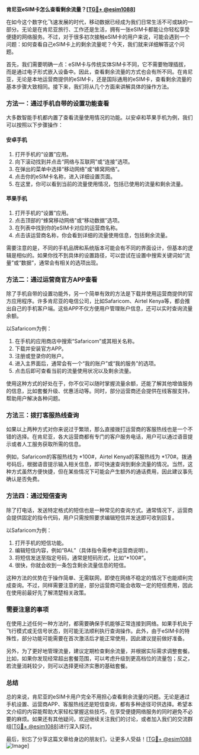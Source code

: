 **肯尼亚eSIM卡怎么查看剩余流量？[[TG💪+ @esim1088](https://t.me/s/esim1088)]**

在如今这个数字化飞速发展的时代，移动数据已经成为我们日常生活不可或缺的一部分。无论是在肯尼亚旅行、工作还是生活，拥有一张eSIM卡都能让你轻松享受便捷的网络服务。不过，对于很多初次接触eSIM卡的用户来说，可能会遇到一个问题：如何查看自己eSIM卡上的剩余流量呢？今天，我们就来详细解答这个问题。

首先，我们需要明确一点：eSIM卡与传统实体SIM卡不同，它不需要物理插拔，而是通过电子形式嵌入设备中。因此，查看剩余流量的方式也会有所不同。在肯尼亚，无论是本地运营商提供的eSIM卡，还是国际通用的eSIM卡，查看剩余流量的基本步骤大致相同。接下来，我们将从几个方面来讲解具体的操作方法。

### 方法一：通过手机自带的设置功能查看

大多数智能手机都内置了查看流量使用情况的功能。以安卓和苹果手机为例，我们可以按照以下步骤操作：

#### 安卓手机
1. 打开手机的“设置”应用。
2. 向下滚动找到并点击“网络与互联网”或“连接”选项。
3. 在弹出的菜单中选择“移动网络”或“蜂窝网络”。
4. 点击你的eSIM卡名称，进入详细设置页面。
5. 在这里，你可以看到当前的流量使用情况，包括已使用的流量和剩余流量。

#### 苹果手机
1. 打开手机的“设置”应用。
2. 点击顶部的“蜂窝移动网络”或“移动数据”选项。
3. 在列表中找到你的eSIM卡对应的运营商名称。
4. 点击该运营商名称，你会看到详细的流量使用信息，包括剩余流量。

需要注意的是，不同的手机品牌和系统版本可能会有不同的界面设计，但基本的逻辑是相似的。如果你找不到具体的设置路径，可以尝试在设置中搜索关键词如“流量”或“数据”，通常会有相关的选项出现。

### 方法二：通过运营商官方APP查看

除了手机自带的设置功能外，另一个简单有效的方法是下载并使用运营商提供的官方应用程序。许多肯尼亚的电信公司，比如Safaricom、Airtel Kenya等，都会推出自己的手机客户端。这些APP不仅方便用户管理账户信息，还可以实时查询流量余额。

以Safaricom为例：
1. 在手机的应用商店中搜索“Safaricom”或其相关名称。
2. 下载并安装官方APP。
3. 注册或登录你的账户。
4. 进入主界面后，通常会有一个“我的账户”或“我的服务”的选项。
5. 点击后即可查看当前的流量使用状况以及剩余流量。

使用这种方式的好处在于，你不仅可以随时掌握流量余额，还能了解其他增值服务的信息，比如套餐升级、优惠活动等。同时，部分运营商还会提供在线客服支持，帮助用户解决各种问题。

### 方法三：拨打客服热线查询

如果以上两种方式对你来说过于繁琐，那么直接拨打运营商的客服热线也是一个不错的选择。在肯尼亚，各大运营商都有专门的客户服务电话，用户可以通过语音提示或者人工服务获取所需的信息。

例如，Safaricom的客服热线为 *100#，Airtel Kenya的客服热线为 *170#。拨通号码后，根据语音提示输入相关信息，即可快速查询到剩余流量的情况。当然，这种方式虽然方便快捷，但在某些情况下可能会产生额外的通话费用，因此建议事先确认是否免费。

### 方法四：通过短信查询

除了打电话，发送特定格式的短信也是一种常见的查询方式。通常情况下，运营商会提供固定的指令代码，用户只需按照要求编辑短信并发送即可收到回复。

以Safaricom为例：
1. 打开手机的短信功能。
2. 编辑短信内容，例如“BAL”（具体指令需参考运营商说明）。
3. 将短信发送至指定号码，通常是短码形式，比如“*100#”。
4. 很快，你就会收到一条包含剩余流量信息的短信。

这种方法的优势在于操作简单、无需联网，即使在网络不稳定的情况下也能顺利完成查询。不过，同样需要注意的是，部分运营商可能会收取一定的短信费用，因此在使用前最好先了解清楚相关政策。

### 需要注意的事项

在使用上述任何一种方法时，都需要确保手机能够正常连接到网络。如果手机处于飞行模式或无信号状态，则可能无法顺利执行查询操作。此外，由于eSIM卡的特殊性，部分功能可能需要在首次激活后才能正常使用，因此建议提前做好准备。

另外，为了更好地管理流量，建议定期检查剩余流量，并根据实际需求调整套餐。比如，如果你发现经常超出套餐范围，可以考虑升级到更高档位的流量包；反之，若流量消耗较少，则可以选择更经济实惠的基础套餐。

### 总结

总的来说，肯尼亚的eSIM卡用户完全不用担心查看剩余流量的问题。无论是通过手机设置、运营商APP、客服热线还是短信查询，都有多种途径可供选择。希望本文介绍的内容能帮助大家轻松掌握这些技巧，在享受便捷网络服务的同时避免不必要的麻烦。如果还有其他疑问，欢迎继续关注我们的讨论，或者加入我们的交流群组[[TG💪+ @esim1088](https://t.me/s/esim1088)]进行深入探讨。

最后，别忘了分享这篇文章给身边的朋友们，让更多人受益！[[TG💪+ @esim1088](https://t.me/s/esim1088) ![Image](https://i.postimg.cc/4NQfJmqS/Snipaste-2025-05-13-00-14-12.png)]